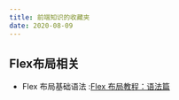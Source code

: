 ```yaml
---
title: 前端知识的收藏夹
date: 2020-08-09
---
```


## Flex布局相关
* Flex 布局基础语法 :[Flex 布局教程：语法篇](https://www.ruanyifeng.com/blog/2015/07/flex-grammar.html)
